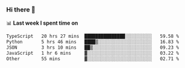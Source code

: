### Hi there 👋

<!--
**DBvc/DBvc** is a ✨ _special_ ✨ repository because its `README.md` (this file) appears on your GitHub profile.

Here are some ideas to get you started:

- 🔭 I’m currently working on ...
- 🌱 I’m currently learning ...
- 👯 I’m looking to collaborate on ...
- 🤔 I’m looking for help with ...
- 💬 Ask me about ...
- 📫 How to reach me: ...
- 😄 Pronouns: ...
- ⚡ Fun fact: ...
-->

📊 **Last week I spent time on**
<!--START_SECTION:waka-->

```txt
TypeScript   20 hrs 27 mins  ███████████████░░░░░░░░░░   59.58 %
Python       5 hrs 46 mins   ████▒░░░░░░░░░░░░░░░░░░░░   16.83 %
JSON         3 hrs 10 mins   ██▒░░░░░░░░░░░░░░░░░░░░░░   09.23 %
JavaScript   1 hr 6 mins     ▓░░░░░░░░░░░░░░░░░░░░░░░░   03.22 %
Other        55 mins         ▓░░░░░░░░░░░░░░░░░░░░░░░░   02.71 %
```

<!--END_SECTION:waka-->
